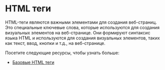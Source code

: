 # HTML теги

HTML-теги являются важными элементами для создания веб-страниц. Это специальные ключевые слова, которые используются для создания визуальных элементов на веб-странице. Они формируют синтаксис языка HTML и используются для создания визуальных элементов, таких как текст, ввод, кнопки и т.д., на веб-странице.

Посетите следующие ресурсы, чтобы узнать больше:
- [Базовые HTML теги](Basics/README.md)
